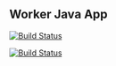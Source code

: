 ## Worker Java App

  [![Build Status](http://192.168.1.152:8080/buildStatus/icon?job=instavote%2Fworker-build&subject=Build&color=blue)](http://192.168.1.152:8080/job/instavote/job/worker-build/)

  [![Build Status](http://192.168.1.152:8080/buildStatus/icon?job=instavote%2Fworker-test&subject=UnitTest&color=pink)](http://192.168.1.152:8080/job/instavote/job/worker-test/)
